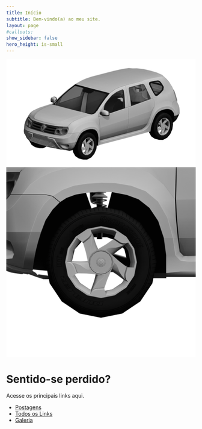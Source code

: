 ```yaml
---
title: Início
subtitle: Bem-vindo(a) ao meu site.
layout: page
#callouts:
show_sidebar: false
hero_height: is-small
---
```


<div class="container-imagens">
    <img src="img/products/duster2011-lp/duster-front-side.png" alt="Duster">
    <img src="img/products/duster2011-lp/duster-wheel.png" alt="Wheel">
</div>

# Sentido-se perdido?

Acesse os principais links aqui.

* [Postagens](/blog/)
* [Todos os Links](/links/)
* [Galeria](/gallery/)
